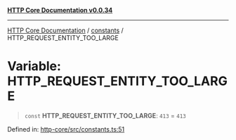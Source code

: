 [**HTTP Core Documentation v0.0.34**](../../README.md)

***

[HTTP Core Documentation](../../modules.md) / [constants](../README.md) / HTTP\_REQUEST\_ENTITY\_TOO\_LARGE

# Variable: HTTP\_REQUEST\_ENTITY\_TOO\_LARGE

> `const` **HTTP\_REQUEST\_ENTITY\_TOO\_LARGE**: `413` = `413`

Defined in: [http-core/src/constants.ts:51](https://github.com/stonemjs/http-core/blob/31e23030575a56f9e3df3cf0d1fec6cbcbb56275/src/constants.ts#L51)
